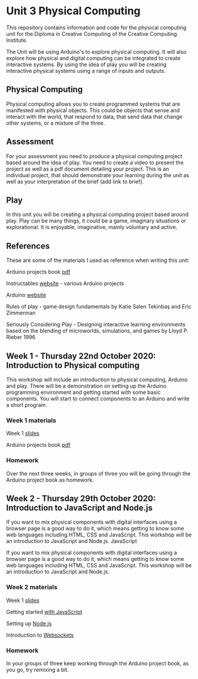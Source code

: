 # Unit 3 Physical Computing
This repository contains information and code for the physical computing unit for the Diploma in Creative Computing of the Creative Computing Institute.

The Unit will be using Arduino's to explore physical computing. It will also explore how physical and digital computing can be integrated to create interactive systems. By using the idea of play you will be creating interactive physical systems using a range of inputs and outputs. 

## Physical Computing
 Physical computing allows you to create programmed systems that are manifested with physical objects. This could be objects that sense and interact with the world, that respond to data, that send data that change other systems, or a mixture of the three.

## Assessment
For your assessment you need to produce a physical computing project based around the idea of play. You need to create a video to present the project as well as a pdf document detailing your project. This is an individual project, that should demonstrate your learning during the unit as well as your interpretation of the brief (add link to brief).

## Play
In this unit you will be creating a physical computing project based around play. Play can be many things, it could be a game, imaginary situations or explorational. It is enjoyable, imaginative, mainly voluntary and active.

## References
These are some of the materials I used as reference when writing this unit:

Arduino projects book [pdf](https://bastiaanvanhengel.files.wordpress.com/2016/06/arduino_projects_book.pdf)

Instructables [website](https://www.instructables.com/) - various Arduino projects

Arduino [website](https://www.arduino.cc/)

Rules of play - game design fundamentals by Katie Salen Tekinbaş and Eric Zimmerman 

Seriously Considering Play - Designing interactive learning environments based on the blending of microworlds, simulations, and games by Lloyd P. Rieber 1996

## Week 1 - Thursday 22nd October 2020: Introduction to Physical computing
This workshop will include an introduction to physical computing, Arduino and play. There will be a demonstration on setting up the Arduino programming environment and getting started with some basic components. You will start to connect components to an Arduino and write a short program.

### Week 1 materials
Week 1 [slides](https://developdata.github.io/unit3_week_01)

Arduino projects book [pdf](https://bastiaanvanhengel.files.wordpress.com/2016/06/arduino_projects_book.pdf)

### Homework
Over the next three weeks, in groups of three you will be going through the Arduino project book as homework. 

## Week 2 - Thursday 29th October 2020: Introduction to JavaScript and Node.js
If you want to mix physical components with digital interfaces using a browser page is a good way to do it, which means getting to know some web languages including HTML, CSS and JavaScript. This workshop will be an introduction to JavaScript and Node.js. JavaScript

If you want to mix physical components with digital interfaces using a browser page is a good way to do it, which means getting to know some web languages including HTML, CSS and JavaScript. This workshop will be an introduction to JavaScript and Node.js. 

### Week 2 materials
Week 1 [slides](https://developdata.github.io/unit3_slides/week_02/#0)

Getting started [with JavaScript]( https://glitch.com/edit/#!/start-javascript)

Setting up [Node.js]( https://glitch.com/edit/#!/start-nodeapp)

Introduction to [Websockets]( https://glitch.com/edit/#!/start-sockets)

### Homework
In your groups of three keep working through the Arduino project book, as you go, try remixing a bit.


